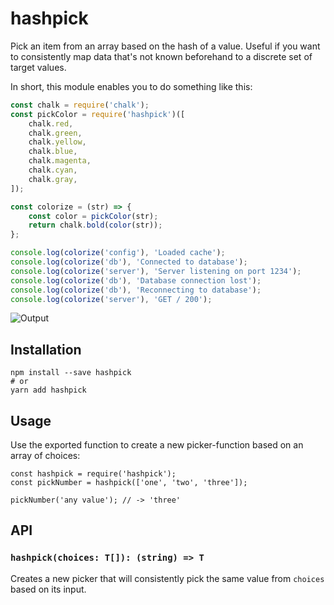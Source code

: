 hashpick
========

Pick an item from an array based on the hash of a value. Useful if you want to consistently map data
that's not known beforehand to a discrete set of target values.

In short, this module enables you to do something like this:

``` javascript
const chalk = require('chalk');
const pickColor = require('hashpick')([
    chalk.red,
    chalk.green,
    chalk.yellow,
    chalk.blue,
    chalk.magenta,
    chalk.cyan,
    chalk.gray,
]);

const colorize = (str) => {
    const color = pickColor(str);
    return chalk.bold(color(str));
};

console.log(colorize('config'), 'Loaded cache');
console.log(colorize('db'), 'Connected to database');
console.log(colorize('server'), 'Server listening on port 1234');
console.log(colorize('db'), 'Database connection lost');
console.log(colorize('db'), 'Reconnecting to database');
console.log(colorize('server'), 'GET / 200');
```

![Output](https://cdn.rawgit.com/DeX3/hashpick/267e79d4/docs/output.png)

## Installation

``` shell
npm install --save hashpick
# or
yarn add hashpick
```

## Usage

Use the exported function to create a new picker-function based on an array of choices:

``` shell
const hashpick = require('hashpick');
const pickNumber = hashpick(['one', 'two', 'three']);

pickNumber('any value'); // -> 'three'
```


## API

### `hashpick(choices: T[]): (string) => T`

Creates a new picker that will consistently pick the same value from `choices` based on its input.
